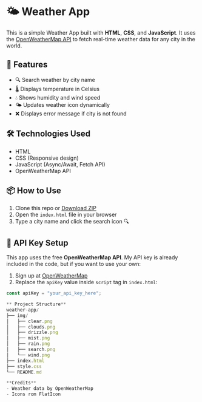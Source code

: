 # 🌤️ Weather App

This is a simple Weather App built with **HTML**, **CSS**, and **JavaScript**. It uses the [OpenWeatherMap API](https://openweathermap.org/api) to fetch real-time weather data for any city in the world.

## 🚀 Features

- 🔍 Search weather by city name
- 🌡️ Displays temperature in Celsius
- 💧 Shows humidity and wind speed
- 🌤️ Updates weather icon dynamically
- ❌ Displays error message if city is not found

## 🛠️ Technologies Used

- HTML
- CSS (Responsive design)
- JavaScript (Async/Await, Fetch API)
- OpenWeatherMap API

## 📦 How to Use

1. Clone this repo or [Download ZIP](https://github.com/aayushrai074/weather-app/archive/refs/heads/main.zip)
2. Open the `index.html` file in your browser
3. Type a city name and click the search icon 🔍

## 🔑 API Key Setup

This app uses the free **OpenWeatherMap API**. My API key is already included in the code, but if you want to use your own:

1. Sign up at [OpenWeatherMap](https://openweathermap.org/)
2. Replace the `apiKey` value inside `script` tag in `index.html`:

```js
const apiKey = "your_api_key_here";

** Project Structure**
weather-app/
├── img/
│   ├── clear.png
│   ├── clouds.png
│   ├── drizzle.png
│   ├── mist.png
│   ├── rain.png
│   ├── search.png
│   └── wind.png
├── index.html
├── style.css
└── README.md

**Credits**
- Weather data by OpenWeatherMap
- Icons rom FlatIcon

